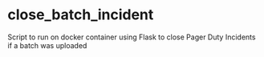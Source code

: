 # close_batch_incident
Script to run on docker container using Flask to close Pager Duty Incidents if a batch was uploaded
